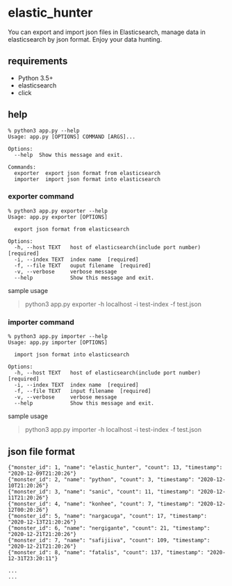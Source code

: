 # elastic_hunter
You can export and import json files in Elasticsearch, manage data in elasticsearch by json format. Enjoy your data hunting.

## requirements
- Python 3.5+
- elasticsearch
- click

## help

```
% python3 app.py --help
Usage: app.py [OPTIONS] COMMAND [ARGS]...

Options:
  --help  Show this message and exit.

Commands:
  exporter  export json format from elasticsearch
  importer  import json format into elasticsearch

```

### exporter command

```
% python3 app.py exporter --help
Usage: app.py exporter [OPTIONS]

  export json format from elasticsearch

Options:
  -h, --host TEXT   host of elasticsearch(include port number)  [required]
  -i, --index TEXT  index name  [required]
  -f, --file TEXT   ouput filename  [required]
  -v, --verbose     verbose message
  --help            Show this message and exit.

```

sample usage
> python3 app.py exporter -h localhost -i test-index -f test.json

### importer command

```
% python3 app.py importer --help
Usage: app.py importer [OPTIONS]

  import json format into elasticsearch

Options:
  -h, --host TEXT   host of elasticsearch(include port number)  [required]
  -i, --index TEXT  index name  [required]
  -f, --file TEXT   input filename  [required]
  -v, --verbose     verbose message
  --help            Show this message and exit.

```

sample usage
> python3 app.py importer -h localhost -i test-index -f test.json

## json file format

```
{"monster_id": 1, "name": "elastic_hunter", "count": 13, "timestamp": "2020-12-09T21:20:26"}
{"monster_id": 2, "name": "python", "count": 3, "timestamp": "2020-12-10T21:20:26"}
{"monster_id": 3, "name": "sanic", "count": 11, "timestamp": "2020-12-11T21:20:26"}
{"monster_id": 4, "name": "konhee", "count": 7, "timestamp": "2020-12-12T00:20:26"}
{"monster_id": 5, "name": "nargacuga", "count": 17, "timestamp": "2020-12-13T21:20:26"}
{"monster_id": 6, "name": "nergigante", "count": 21, "timestamp": "2020-12-21T21:20:26"}
{"monster_id": 7, "name": "safijiiva", "count": 109, "timestamp": "2020-12-21T21:20:26"}
{"monster_id": 8, "name": "fatalis", "count": 137, "timestamp": "2020-12-31T23:20:11"}

...
...

```

